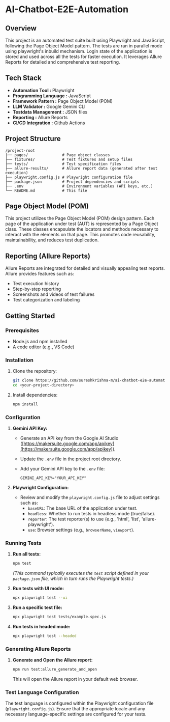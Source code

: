# AI-Chatbot-E2E-Automation

## Overview

This project is an automated test suite built using Playwright and JavaScript, following the Page Object Model pattern. The tests are ran in parallel mode using playwright's inbuild mechanism. Login state of the application is stored and used across all the tests for faster execution. It leverages Allure Reports for detailed and comprehensive test reporting.

## Tech Stack

*   **Automation Tool      :** Playwright
*   **Programming Language :** JavaScript
*   **Framework Pattern    :** Page Object Model (POM)
*   **LLM Validator        :** Google Gemini CLI
*   **Testdata Management  :** JSON files
*   **Reporting            :** Allure Reports
*   **CI/CD Integration    :** Github Actions

## Project Structure

```
/project-root
├── pages/               # Page object classes
├── fixtures/            # Test fixtures and setup files
├── tests/               # Test specification files
├── allure-results/      # Allure report data (generated after test execution)
├── playwright.config.js # Playwright configuration file
├── package.json         # Project dependencies and scripts
├── .env                 # Environment variables (API keys, etc.)
└── README.md            # This file
```

## Page Object Model (POM)

This project utilizes the Page Object Model (POM) design pattern.  Each page of the application under test (AUT) is represented by a Page Object class.  These classes encapsulate the locators and methods necessary to interact with the elements on that page. This promotes code reusability, maintainability, and reduces test duplication.

## Reporting (Allure Reports)

Allure Reports are integrated for detailed and visually appealing test reports. Allure provides features such as:

*   Test execution history
*   Step-by-step reporting
*   Screenshots and videos of test failures
*   Test categorization and labeling

## Getting Started

### Prerequisites

*   Node.js and npm installed
*   A code editor (e.g., VS Code)

### Installation

1.  Clone the repository:

    ```bash
    git clone https://github.com/sureshkrishna-m/ai-chatbot-e2e-automation.git
    cd <your-project-directory>
    ```

2.  Install dependencies:

    ```bash
    npm install
    ```

### Configuration

1.  **Gemini API Key:**

    *   Generate an API key from the Google AI Studio ([https://makersuite.google.com/app/apikey](https://makersuite.google.com/app/apikey)).
    *   Update the `.env` file in the project root directory.
    *   Add your Gemini API key to the `.env` file:

        ```
        GEMINI_API_KEY="YOUR_API_KEY"
        ```

2.  **Playwright Configuration:**

    *   Review and modify the `playwright.config.js` file to adjust settings such as:
        *   `baseURL`:  The base URL of the application under test.
        *   `headless`:  Whether to run tests in headless mode (true/false).
        *   `reporter`:  The test reporter(s) to use (e.g., 'html', 'list', 'allure-playwright').
        *   `use`: Browser settings (e.g., `browserName`, `viewport`).

### Running Tests

1.  **Run all tests:**

    ```bash
    npm test
    ```

    *(This command typically executes the `test` script defined in your `package.json` file, which in turn runs the Playwright tests.)*

2.  **Run tests with UI mode:**

    ```bash
    npx playwright test --ui
    ```

3.  **Run a specific test file:**

    ```bash
    npx playwright test tests/example.spec.js
    ```

4.  **Run tests in headed mode:**

    ```bash
    npx playwright test --headed
    ```

### Generating Allure Reports

1.  **Generate and Open the Allure report:**

    ```bash
    npm run test:allure_generate_and_open
    ```

    This will open the Allure report in your default web browser.

### Test Language Configuration

The test language is configured within the Playwright configuration file (`playwright.config.js`). Ensure that the appropriate locale and any necessary language-specific settings are configured for your tests.
